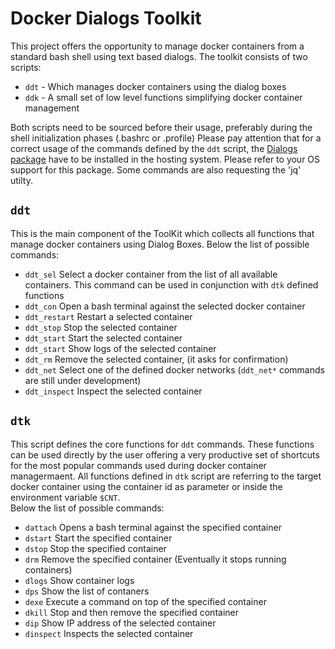 # Docker Dialogs Toolkit
This project offers the opportunity to manage docker containers from a standard bash shell using text based dialogs.
The toolkit consists of two scripts:

 + `ddt` - Which manages docker containers using the dialog boxes
 + `ddk` - A small set of low level functions simplifying docker container management
 
Both scripts need to be sourced before their usage, preferably during the shell initialization phases (.bashrc or .profile)
Please pay attention that for a correct usage of the commands defined by the `ddt` script, the [Dialogs package](http://invisible-island.net/dialog/dialog.html) have to be installed in the hosting system. Please refer to your OS support for this package.
Some commands are also requesting the 'jq' utilty.

## `ddt`
This is the main component of the ToolKit which collects all functions that manage docker containers using Dialog Boxes.
Below the list of possible commands:

 + `ddt_sel` Select a docker container from the list of all available containers. This command can be used in conjunction with `dtk` defined functions
 + `ddt_con` Open a bash terminal against the selected docker container
 + `ddt_restart` Restart  a selected container
 + `ddt_stop` Stop the selected container
 + `ddt_start` Start the selected container
 + `ddt_start` Show logs of the selected container
 + `ddt_rm` Remove the selected container, (it asks for confirmation)
 + `ddt_net` Select one of the defined docker networks (`ddt_net*` commands are still under development)
 + `ddt_inspect` Inspect the selected container

## `dtk`
This script defines the core functions for `ddt` commands. These functions can be used directly by the user offering a very productive set of shortcuts for the most popular commands used during docker container managermaent.
All functions defined in `dtk` script are referring to the target docker container using the container id as parameter or inside the environment variable `$CNT`.\
Below the list of possible commands:

 + `dattach` Opens a bash terminal against the specified container
 + `dstart` Start the specified container
 + `dstop` Stop the specified container
 + `drm` Remove the specified container (Eventually it stops running containers)
 + `dlogs` Show container logs
 + `dps` Show the list of contaners
 + `dexe`  Execute a command on top of the specified container
 + `dkill` Stop and then remove the specified container
 + `dip` Show IP address of the selected container
 + `dinspect` Inspects the selected container

